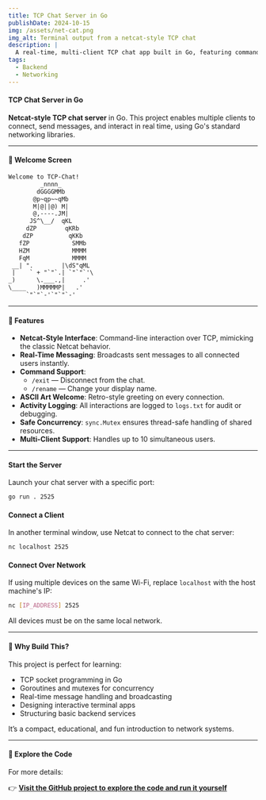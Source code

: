 ```yaml
---
title: TCP Chat Server in Go
publishDate: 2024-10-15
img: /assets/net-cat.png
img_alt: Terminal output from a netcat-style TCP chat
description: |
  A real-time, multi-client TCP chat app built in Go, featuring commands, concurrency, and logs — inspired by Netcat.
tags:
  - Backend
  - Networking
---
```

#### TCP Chat Server in Go

**Netcat-style TCP chat server** in Go. This project enables multiple clients to connect, send messages, and interact in real time, using Go's standard networking libraries.

---

#### 👾 Welcome Screen

```txt
Welcome to TCP-Chat!
         _nnnn_
        dGGGGMMb
       @p~qp~~qMb
       M|@||@) M|
       @,----.JM|
      JS^\__/  qKL
     dZP        qKRb
    dZP          qKKb
   fZP            SMMb
   HZM            MMMM
   FqM            MMMM
 __| ".        |\dS"qML
 |    ` + "`"`.| `"`"`'\
_)      \.___.,|     .'
\____   )MMMMMP|   .'
     `"`"`-'`"`"`-'
```

---

#### 🔧 Features

- **Netcat-Style Interface**: Command-line interaction over TCP, mimicking the classic Netcat behavior.
- **Real-Time Messaging**: Broadcasts sent messages to all connected users instantly.
- **Command Support**:
  - `/exit` — Disconnect from the chat.
  - `/rename` — Change your display name.
- **ASCII Art Welcome**: Retro-style greeting on every connection.
- **Activity Logging**: All interactions are logged to `logs.txt` for audit or debugging.
- **Safe Concurrency**: `sync.Mutex` ensures thread-safe handling of shared resources.
- **Multi-Client Support**: Handles up to 10 simultaneous users.

---

#### Start the Server

Launch your chat server with a specific port:

```bash
go run . 2525
```

#### Connect a Client

In another terminal window, use Netcat to connect to the chat server:

```bash
nc localhost 2525
```

#### Connect Over Network

If using multiple devices on the same Wi-Fi, replace `localhost` with the host machine's IP:

```bash
nc [IP_ADDRESS] 2525
```
 All devices must be on the same local network.

---

#### 🧠 Why Build This?

This project is perfect for learning:

- TCP socket programming in Go  
- Goroutines and mutexes for concurrency  
- Real-time message handling and broadcasting  
- Designing interactive terminal apps  
- Structuring basic backend services

It’s a compact, educational, and fun introduction to network systems.

---

#### 🔗 Explore the Code

For more details:

👉 **[Visit the GitHub project to explore the code and run it yourself](https://github.com/Kindroky/net-cat)**